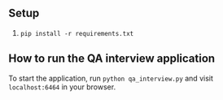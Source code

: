 ## Setup

1. `pip install -r requirements.txt`

## How to run the QA interview application

To start the application, run `python qa_interview.py` and visit `localhost:6464` in your browser.
